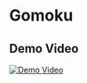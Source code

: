# Gomoku

## Demo Video

[![Demo Video](https://img.youtube.com/vi/SfAmjox94Uo/0.jpg)](https://www.youtube.com/watch?v=SfAmjox94Uo)
